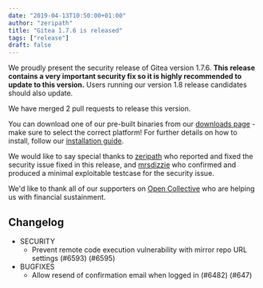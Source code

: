 ```yaml
---
date: "2019-04-13T10:50:00+01:00" 
author: "zeripath"
title: "Gitea 1.7.6 is released"
tags: ["release"]
draft: false
---
```


We proudly present the security release of Gitea version 1.7.6. **This release contains a very important security fix so it is highly recommended to update to this version.** Users running our version 1.8 release candidates should also update.

We have merged 2 pull requests to release this version.

You can download one of our pre-built binaries from our [downloads page](https://dl.gitea.io/gitea/1.7.6/) - make sure to select the correct platform! For further details on how to install, follow our [installation guide](https://docs.gitea.io/en-us/install-from-binary/).

We would like to say special thanks to [zeripath](https://github.com/zeripath) who reported and fixed the security issue fixed in this release, and [mrsdizzie](https://github.com/mrsdizzie) who confirmed and produced a minimal exploitable testcase for the security issue.

We'd like to thank all of our supporters on [Open Collective](https://opencollective.com/gitea) who are helping us with financial sustainment.

<!--more-->

## Changelog

* SECURITY
  * Prevent remote code execution vulnerability with mirror repo URL settings (#6593) (#6595)
* BUGFIXES
  * Allow resend of confirmation email when logged in (#6482) (#647)
